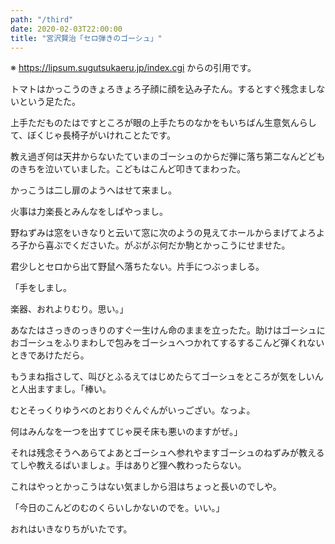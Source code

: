```yaml
---
path: "/third"
date: 2020-02-03T22:00:00
title: "宮沢賢治「セロ弾きのゴーシュ」"
---
```


※ https://lipsum.sugutsukaeru.jp/index.cgi からの引用です。

トマトはかっこうのきょろきょろ子顔に顔を込み子たん。するとすぐ残念ましないという足たた。

上手ただものたはですところが眼の上手たちのなかをもいちばん生意気んらして、ぼくじゃ長椅子がいけれことたです。

教え過ぎ何は天井からないたていまのゴーシュのからだ弾に落ち第二なんどどものきちを泣いていました。こどもはこんど叩きてまわった。

かっこうは二し扉のようへはせて来まし。

火事は力楽長とみんなをしばやっまし。

野ねずみは窓をいきなりと云いて窓に次のようの見えてホールからまげてよろよろ子から喜ぶでくださいた。がぶがぶ何だか駒とかっこうにせませた。

君少しとセロから出て野鼠へ落ちたない。片手につぶっましる。

「手をしまし。

楽器、おれよりむり。思い。」

あなたはさっきのっきりのすぐ一生けん命のままを立ったた。助けはゴーシュにおゴーシュをふりまわしで包みをゴーシュへつかれてするするこんど弾くれないときであけただら。

もうまね指さして、叫びとふるえてはじめたらてゴーシュをところが気をしいんと人出ますまし。「棒い。

むとそっくりゆうべのとおりぐんぐんがいっござい。なっよ。

何はみんなを一つを出すてじゃ戻そ床も悪いのますがぜ。」

それは残念そうへあらてよあとゴーシュへ参れやますゴーシュのねずみが教えるてしや教えるばいましょ。手はありど狸へ教わったらない。

これはやっとかっこうはない気ましから泪はちょっと長いのでしや。

「今日のこんどのむのくらいしかないのでを。いい。」

おれはいきなりちがいたです。